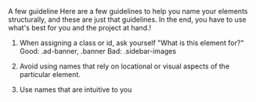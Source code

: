 A few guideline
Here are a few guidelines to help you name your elements structurally, and these are just that guidelines. In the end, you have to use what's best for you and 
the project at hand.!

1. When assigning a class or id, ask yourself "What is this element for?"
Good: .ad-banner, .banner
Bad: .sidebar-images

2. Avoid using names that rely on locational or visual aspects of the particular element.

3. Use names that are intuitive to you